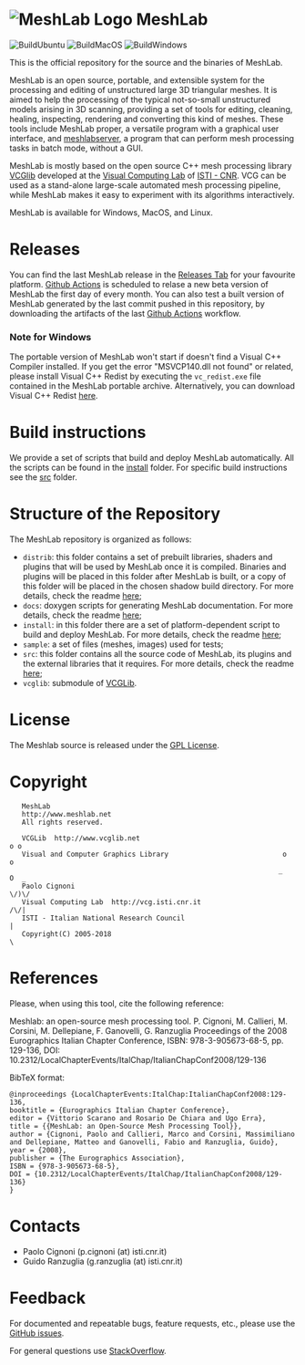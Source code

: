 # ![MeshLab Logo](src/meshlab/images/eye64.png) MeshLab


![BuildUbuntu](https://github.com/cnr-isti-vclab/meshlab/workflows/BuildUbuntu/badge.svg)
![BuildMacOS](https://github.com/cnr-isti-vclab/meshlab/workflows/BuildMacOS/badge.svg)
![BuildWindows](https://github.com/cnr-isti-vclab/meshlab/workflows/BuildWindows/badge.svg)

This is the official repository for the source and the binaries of MeshLab. 

MeshLab is an open source, portable, and extensible system for the processing and editing of unstructured large 3D triangular meshes. It is aimed to help the processing of the typical not-so-small unstructured models arising in 3D scanning, providing a set of tools for editing, cleaning, healing, inspecting, rendering and converting this kind of meshes. These tools include MeshLab proper, a versatile program with a graphical user interface, and [meshlabserver](https://github.com/cnr-isti-vclab/meshlab/blob/master/src/meshlabserver/README.md), a program that can perform mesh processing tasks in batch mode, without a GUI. 

MeshLab is mostly based on the open source C++ mesh processing library [VCGlib](http://www.vcglib.net) developed at the [Visual Computing Lab](http://vcg.isti.cnr.it) of [ISTI - CNR](http://www.isti.cnr.it). VCG can be used as a stand-alone large-scale automated mesh processing pipeline, while MeshLab makes it easy to experiment with its algorithms interactively.

MeshLab is available for Windows, MacOS, and Linux.

# Releases

You can find the last MeshLab release in the [Releases Tab](https://github.com/cnr-isti-vclab/meshlab/releases) for your favourite platform. [Github Actions](https://github.com/cnr-isti-vclab/meshlab/actions) is scheduled to relase a new beta version of MeshLab the first day of every month. 
You can also test a built version of MeshLab generated by the last commit pushed in this repository, by downloading the artifacts of the last [Github Actions](https://github.com/cnr-isti-vclab/meshlab/actions) workflow.

### Note for Windows
The portable version of MeshLab won't start if doesn't find a Visual C++ Compiler installed. If you get the error "MSVCP140.dll not found" or related, please install Visual C++ Redist by executing the `vc_redist.exe` file contained in the MeshLab portable archive. Alternatively, you can download Visual C++ Redist [here](https://support.microsoft.com/it-it/help/2977003/the-latest-supported-visual-c-downloads).

# Build instructions

We provide a set of scripts that build and deploy MeshLab automatically. All the scripts can be found in the [install](https://github.com/cnr-isti-vclab/meshlab/tree/master/install) folder. 
For specific build instructions see the [src](https://github.com/cnr-isti-vclab/meshlab/blob/master/src/README.md) folder.

# Structure of the Repository

The MeshLab repository is organized as follows:

* `distrib`: this folder contains a set of prebuilt libraries, shaders and plugins that will be used by MeshLab once it is compiled. Binaries and plugins will be placed in this folder after MeshLab is built, or a copy of this folder will be placed in the chosen shadow build directory. For more details, check the readme [here](https://github.com/cnr-isti-vclab/meshlab/tree/master/distrib/README.md);
* `docs`: doxygen scripts for generating MeshLab documentation. For more details, check the readme [here](https://github.com/cnr-isti-vclab/meshlab/tree/master/docs);
* `install`: in this folder there are a set of platform-dependent script to build and deploy MeshLab. For more details, check the readme [here](https://github.com/cnr-isti-vclab/meshlab/tree/master/install/README.md);
* `sample`: a set of files (meshes, images) used for tests;
* `src`: this folder contains all the source code of MeshLab, its plugins and the external libraries that it requires. For more details, check the readme [here](https://github.com/cnr-isti-vclab/meshlab/blob/master/src/README.md); 
* `vcglib`: submodule of [VCGLib](https://github.com/cnr-isti-vclab/vcglib).
 
# License

 The Meshlab source is released under the [GPL License](LICENSE.txt).
 
# Copyright

```
   MeshLab
   http://www.meshlab.net
   All rights reserved.

   VCGLib  http://www.vcglib.net                                         o o
   Visual and Computer Graphics Library                            o     o
                                                                  _   O  _
   Paolo Cignoni                                                    \/)\/
   Visual Computing Lab  http://vcg.isti.cnr.it                    /\/|
   ISTI - Italian National Research Council                           |
   Copyright(C) 2005-2018                                             \
```

# References

Please, when using this tool, cite the following reference:

Meshlab: an open-source mesh processing tool. P. Cignoni, M. Callieri, M. Corsini, M. Dellepiane, F. Ganovelli, G. Ranzuglia
Proceedings of the 2008 Eurographics Italian Chapter Conference, ISBN: 978-3-905673-68-5, pp. 129-136, DOI: 10.2312/LocalChapterEvents/ItalChap/ItalianChapConf2008/129-136

BibTeX format:

```
@inproceedings {LocalChapterEvents:ItalChap:ItalianChapConf2008:129-136,
booktitle = {Eurographics Italian Chapter Conference},
editor = {Vittorio Scarano and Rosario De Chiara and Ugo Erra},
title = {{MeshLab: an Open-Source Mesh Processing Tool}},
author = {Cignoni, Paolo and Callieri, Marco and Corsini, Massimiliano and Dellepiane, Matteo and Ganovelli, Fabio and Ranzuglia, Guido},
year = {2008},
publisher = {The Eurographics Association},
ISBN = {978-3-905673-68-5},
DOI = {10.2312/LocalChapterEvents/ItalChap/ItalianChapConf2008/129-136}
}
```

# Contacts

 - Paolo Cignoni (p.cignoni (at) isti.cnr.it)
 - Guido Ranzuglia (g.ranzuglia (at) isti.cnr.it)

# Feedback

For documented and repeatable bugs, feature requests, etc., please use the [GitHub issues](https://github.com/cnr-isti-vclab/meshlab/issues).

For general questions use [StackOverflow](http://stackoverflow.com/questions/tagged/meshlab).



